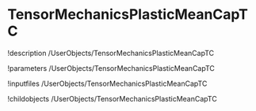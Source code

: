 <!-- MOOSE Documentation Stub: Remove this when content is added. -->

# TensorMechanicsPlasticMeanCapTC
!description /UserObjects/TensorMechanicsPlasticMeanCapTC

!parameters /UserObjects/TensorMechanicsPlasticMeanCapTC

!inputfiles /UserObjects/TensorMechanicsPlasticMeanCapTC

!childobjects /UserObjects/TensorMechanicsPlasticMeanCapTC
